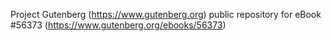 Project Gutenberg (https://www.gutenberg.org) public repository for
eBook #56373 (https://www.gutenberg.org/ebooks/56373)
